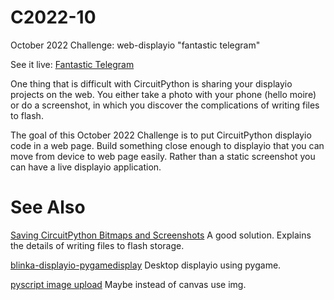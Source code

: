 # C2022-10
October 2022 Challenge: web-displayio "fantastic telegram"

See it live: [Fantastic Telegram](https://rsbohn.github.io/C2022-10/)

One thing that is difficult with CircuitPython is sharing your displayio projects on the web. You either take a photo with your phone (hello moire) or do a screenshot, in which you discover the complications of writing files to flash.

The goal of this October 2022 Challenge is to put CircuitPython displayio code in a web page. Build something close enough to displayio that you can move from device to web page easily. Rather than a static screenshot you can have a live displayio application.

# See Also

[Saving CircuitPython Bitmaps and Screenshots](https://learn.adafruit.com/saving-bitmap-screenshots-in-circuitpython) A good solution. Explains the details of writing files to flash storage.

[blinka-displayio-pygamedisplay](https://github.com/FoamyGuy/Blinka_Displayio_PyGameDisplay) Desktop displayio using pygame.

[pyscript image upload](https://jeff.glass/post/pyscript-image-upload)
Maybe instead of canvas use img.